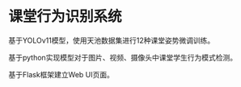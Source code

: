 # 课堂行为识别系统

基于YOLOv11模型，使用天池数据集进行12种课堂姿势微调训练。

基于python实现模型对于图片、视频、摄像头中课堂学生行为模式检测。

基于Flask框架建立Web UI页面。
